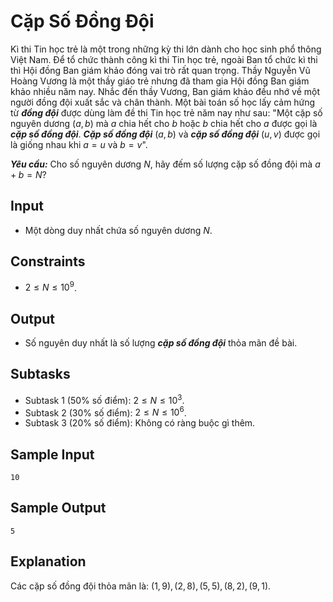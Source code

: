 # Cặp Số Đồng Đội

Kì thi Tin học trẻ là một trong những kỳ thi lớn dành cho học sinh phổ thông Việt Nam. Để tổ chức thành công kì thi Tin học trẻ, ngoài Ban tổ chức kì thi thì Hội đồng Ban giám khảo đóng vai trò rất quan trọng. Thầy Nguyễn Vũ Hoàng Vương là một thầy giáo trẻ nhưng đã tham gia Hội đồng Ban giám khảo nhiều năm nay. Nhắc đến thầy Vương, Ban giám khảo đều nhớ về một người đồng đội xuất sắc và chân thành. Một bài toán số học lấy cảm hứng từ ***đồng đội*** được dùng làm đề thi Tin học trẻ năm nay như sau:
"Một cặp số nguyên dương $(a, b)$ mà $a$ chia hết cho $b$ hoặc $b$ chia hết cho $a$ được gọi là ***cặp số đồng đội***. ***Cặp số đồng đội*** $(a, b)$ và ***cặp số đồng đội*** $(u, v)$ được gọi là giống nhau khi $a = u$ và $b = v$".

***Yêu cầu:*** Cho số nguyên dương $N,$ hãy đếm số lượng cặp số đồng đội mà $a + b = N?$

## Input

- Một dòng duy nhất chứa số nguyên dương $N$.

## Constraints

- $2 \le N \le 10^9$.

## Output

- Số nguyên duy nhất là số lượng ***cặp số đồng đội*** thỏa mãn đề bài.

## Subtasks

- Subtask $1$ ($50\%$ số điểm): $2 \le N \le 10^3$.
- Subtask $2$ ($30\%$ số điểm): $2 \le N \le 10^6$.
- Subtask $3$ ($20\%$ số điểm): Không có ràng buộc gì thêm.

## Sample Input

```
10
```

## Sample Output

```
5
```

## Explanation

Các cặp số đồng đội thỏa mãn là: $(1, 9), (2, 8), (5, 5), (8, 2), (9, 1)$.